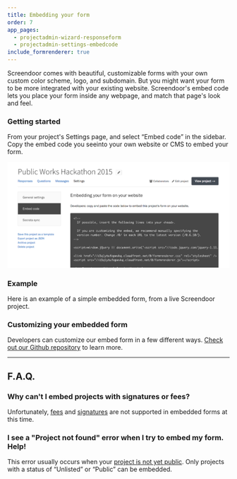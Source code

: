 ```yaml
---
title: Embedding your form
order: 7
app_pages:
  - projectadmin-wizard-responseform
  - projectadmin-settings-embedcode
include_formrenderer: true
---
```


Screendoor comes with beautiful, customizable forms with your own custom color scheme, logo, and subdomain. But you might want your form to be more integrated with your existing website. Screendoor's embed code lets you place your form inside any webpage, and match that page's look and feel.

### Getting started

From your project's Settings page, and select &ldquo;Embed code&rdquo; in the sidebar. Copy the embed code you seeinto your own website or CMS to embed your form.

![The Embed code page.](../images/embed_1.png)

### Example

Here is an example of a simple embedded form, from a live Screendoor project.

<form class="embed_example" data-formrenderer></form>

<script>
  FormRenderer.BUTTON_CLASS = 'button info'

  new FormRenderer({
    "project_id": 410,
    "afterSubmit": {
      "method": "page",
      "html": "<h2>Thanks for submitting the example form!</h2>"
    }
  });
</script>

### Customizing your embedded form

Developers can customize our embed form in a few different ways. [Check out our Github repository](https://github.com/dobtco/formrenderer-base) to learn more.

---

## F.A.Q.

### Why can't I embed projects with signatures or fees?

Unfortunately, [fees](payments.html) and [signatures](signatures.html) are not supported in embedded forms at this time.

### I see a "Project not found" error when I try to embed my form. Help!

This error usually occurs when your [project is not yet public](/articles/screendoor/projects/going_public.html). Only projects with a status of &ldquo;Unlisted&rdquo; or &ldquo;Public&rdquo; can be embedded.
